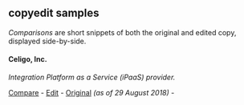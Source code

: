 ## copyedit samples

*Comparisons* are short snippets of both the original and edited copy, displayed side-by-side.

#### Celigo, Inc.  
*Integration Platform as a Service (iPaaS) provider.*  

[Compare](\comparisons\celigo-compare.md) -
[Edit](..\..\assets\celigo\celigo-integration-edit.pdf) -
[Original](..\..\assets\celigo\celigo-integration-page.pdf) *(as of 29 August 2018)* -
